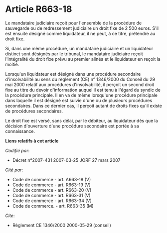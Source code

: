 # Article R663-18

Le mandataire judiciaire reçoit pour l'ensemble de la procédure de sauvegarde ou de redressement judiciaire un droit fixe de
2 500 euros. S'il est ensuite désigné comme liquidateur, il ne peut, à ce titre, prétendre au droit fixe.

Si, dans une même procédure, un mandataire judiciaire et un liquidateur distinct sont désignés par le tribunal, le mandataire
judiciaire reçoit l'intégralité du droit fixe prévu au premier alinéa et le liquidateur en reçoit la moitié.

Lorsqu'un liquidateur est désigné dans une procédure secondaire d'insolvabilité au sens du règlement (CE) n° 1346/2000 du
Conseil du 29 mai 2000 relatif aux procédures d'insolvabilité, il perçoit un second droit fixe au titre du devoir
d'information auquel il est tenu à l'égard du syndic de la procédure principale. Il en va de même lorsqu'une procédure
principale dans laquelle il est désigné est suivie d'une ou de plusieurs procédures secondaires. Dans ce dernier cas, il
perçoit autant de droits fixes qu'il existe de procédures secondaires.

Le droit fixe est versé, sans délai, par le débiteur, au liquidateur dès que la décision d'ouverture d'une procédure
secondaire est portée à sa connaissance.

**Liens relatifs à cet article**

_Codifié par_:

  - Décret n°2007-431 2007-03-25 JORF 27 mars 2007

_Cité par_:

  - Code de commerce - art. A663-18 (V)
  - Code de commerce - art. R663-19 (V)
  - Code de commerce - art. R663-20 (V)
  - Code de commerce - art. R663-31 (V)
  - Code de commerce - art. R663-34 (V)
  - Code de commerce. - art. R663-35 (M)

_Cite_:

  - Règlement CE 1346/2000 2000-05-29 (conseil)
